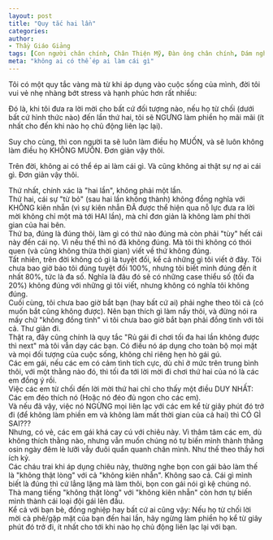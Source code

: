 ```yaml
---
layout: post
title: "Quy tắc hai lần"
categories:
author:
- Thầy Giáo Giảng
tags: [Con người chân chính, Chân Thiện Mỹ, Đàn ông chân chính, Dám nghĩ dám làm, Làm chủ cảm xúc]
meta: "không ai có thể ép ai làm cái gì"
---
```

Tôi có một quy tắc vàng mà từ khi áp dụng vào cuộc sống của mình, đời tôi vui vẻ nhẹ nhàng bớt stress và hạnh phúc hơn rất nhiều:

Đó là, khi tôi đưa ra lời mời cho bất cứ đối tượng nào, nếu họ từ chối (dưới bất cứ hình thức nào) đến lần thứ hai, tôi sẽ NGƯNG làm phiền họ mãi mãi (ít nhất cho đến khi nào họ chủ động liên lạc lại).

Suy cho cùng, thì con người ta sẽ luôn làm điều họ MUỐN, và sẽ luôn không làm điều họ KHÔNG MUỐN. Đơn giản vậy thôi.

Trên đời, không ai có thể ép ai làm cái gì. Và cũng không ai thật sự nợ ai cái gì. Đơn giản vậy thôi.
<!--excerpt.s-->
<div class="post-copyright"><div class="content">Thứ nhất, chính xác là "hai lần", không phải một lần.<br />
Thứ hai, cái sự "từ bỏ" (sau hai lần không thành) không đồng nghĩa với KHÔNG kiên nhẫn (vì sự kiên nhẫn ĐÃ được thể hiện qua nỗ lực đưa ra lời mời không chỉ một mà tới HAI lần), mà chỉ đơn giản là không làm phí thời gian của hai bên.<br />
Thứ ba, đúng là đúng thôi, làm gì có thứ nào đúng mà còn phải "tùy" hết cái này đến cái nọ. Vì nếu thế thì nó đã không đúng. Mà tôi thì không có thói quen (và cũng không thừa thời gian) viết về thứ không đúng.<br />
Tất nhiên, trên đời không có gì là tuyệt đối, kể cả những gì tôi viết ở đây. Tôi chưa bao giờ bảo tôi đúng tuyệt đối 100%, nhưng tôi biết mình đúng đến ít nhất 80%, tức là đa số. Nghĩa là đâu đó sẽ có những case thiểu số (tối đa 20%) không đúng với những gì tôi viết, nhưng không có nghĩa tôi không đúng.<br />
Cuối cùng, tôi chưa bao giờ bắt bạn (hay bất cứ ai) phải nghe theo tôi cả (có muốn bắt cũng không được). Nên bạn thích gì làm nấy thôi, và đừng nói ra mấy chữ "không đồng tình" vì tôi chưa bao giờ bắt bạn phải đồng tình với tôi cả. Thư giãn đi.</div></div>
<div class="post-copyright"><div class="content">Thật ra, đây cũng chính là quy tắc "Rủ gái đi chơi tối đa hai lần không được thì next" mà tôi vẫn dạy các bạn. Có điều nó áp dụng cho toàn bộ mọi mặt và mọi đối tượng của cuộc sống, không chỉ riêng hẹn hò gái gú.</div></div>
<div class="post-copyright"><div class="content">Các em gái, nếu các em có cảm tình tích cực, dù chỉ ở mức trên trung bình thôi, với một thằng nào đó, thì tối đa tới lời mời đi chơi thứ hai của nó là các em đồng ý rồi.<br />
Việc các em từ chối đến lời mời thứ hai chỉ cho thấy một điều DUY NHẤT: Các em đéo thích nó (Hoặc nó đéo đủ ngon cho các em).<br />
Và nếu đã vậy, việc nó NGỪNG mọi liên lạc với các em kể từ giây phút đó trở đi (để không làm phiền em và không làm mất thời gian của cả hai) thì CÓ GÌ SAI???<br />
Nhưng, có vẻ, các em gái khá cay cú với chiêu này. Vì thâm tâm các em, dù không thích thằng nào, nhưng vẫn muốn chúng nó tự biến mình thành thằng osin ngày đêm lè lưỡi vẫy đuôi quẩn quanh chân mình. Như thế theo thầy hơi ích kỷ.</div></div>
<div class="post-copyright"><div class="content">Các cháu trai khi áp dụng chiêu này, thường nghe bọn con gái bảo làm thế là "không thật lòng" với cả "không kiên nhẫn". Không sao cả. Cái gì mình biết là đúng thì cứ lẳng lặng mà làm thôi, bọn con gái nói gì kệ chúng nó.<br />
Thà mang tiếng "không thật lòng" với "không kiên nhẫn" còn hơn tự biến mình thành cái loại đội gái lên đầu.</div></div>
<div class="post-copyright"><div class="content">Kể cả với bạn bè, đồng nghiệp hay bất cứ ai cũng vậy: Nếu họ từ chối lời mời cà phê/gặp mặt của bạn đến hai lần, hãy ngừng làm phiền họ kể từ giây phút đó trở đi, ít nhất cho tới khi nào họ chủ động liên lạc lại với bạn.</div></div>